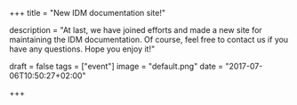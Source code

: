 +++
title = "New IDM documentation site!"

description = "At last, we have joined efforts and made a new site for maintaining the IDM documentation. Of course, feel free to contact us if you have any questions. Hope you enjoy it!"

draft = false
tags = ["event"]
image = "default.png"
date = "2017-07-06T10:50:27+02:00"

+++

